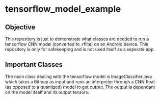 # tensorflow_model_example

## Objective
This repository is just to demonstrate what classes are needed to run a tensorflow CNN model (converted to .rflite) on an Android device.
This repository is only for safekeeping and is not used itself as a seperate app.

## Important Classes
The main class dealing with the tensorflow model is ImageClassifier.java which takes a Bitmap as input and runs an interpreter through
a CNN float (as opposed to a quantized) model to get output. The output is dependant on the model itself and its output tensors.
